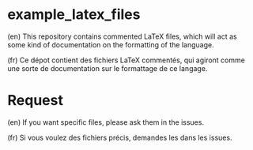 # example_latex_files
(en) This repository contains commented LaTeX files, which will act as some kind of documentation on the formatting of the language.

(fr) Ce dépot contient des fichiers LaTeX commentés, qui agiront comme une sorte de documentation sur le formattage de ce langage.

# Request
(en) If you want specific files, please ask them in the issues.

(fr) Si vous voulez des fichiers précis, demandes les dans les issues.
